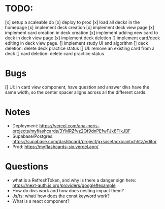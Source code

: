 # TODO:
[x] setup a scaleable db
[x] deploy to prod
[x] load all decks in the homepage
[x] implement deck creation
[x] implement deck view page
[x] implement card creation in deck creation
[x] implement adding new card to deck in deck view page
[x] implement deck deletion
[] implement card/deck editing in deck view page.
[] implement study UI and algorithm
[] deck deletion: delete deck practice status
[] UI: remove an existing card from a deck
    [] card deletion: delete card practice status

# Bugs
[] UI: in card view component, have question and answer divs have the same width, so 
    the center spacer aligns across all the different cards.


# Notes
- Deployment: https://vercel.com/ana-neris-projects/myflashcards/3YMRZfvz2Qf9dnPEfwFJk8TikJBF   
- Supabase/Postgres: https://supabase.com/dashboard/project/gxsxsetaoxoianbchhtz/editor
- Prod: https://myflashcards-six.vercel.app/

# Questions
- what is a RefreshToken, and why is there a danger sign here: https://next-auth.js.org/providers/google#example
- How do divs work and how does nesting impact them?
- Js/ts: what/ how does the const keyword work?
- What is a react component?

